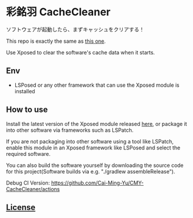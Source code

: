 # 彩銘羽 CacheCleaner
ソフトウェアが起動したら、まずキャッシュをクリアする！

This repo is exactly the same as [this one](https://github.com/Xposed-Modules-Repo/Cai_Ming_Yu.CacheCleaner).

Use Xposed to clear the software's cache data when it starts.

## Env
- LSPosed or any other framework that can use the Xposed module is installed

## How to use
Install the latest version of the Xposed module released [here](https://github.com/Cai-Ming-Yu/Cai_Ming_Yu.CacheCleaner/releases), or package it into other software via frameworks such as LSPatch.

If you are not packaging into other software using a tool like LSPatch, enable this module in an Xposed framework like LSPosed and select the required software.

You can also build the software yourself by downloading the source code for this project(Software builds via e.g. "./gradlew assembleRelease").

Debug CI Version: https://github.com/Cai-Ming-Yu/CMY-CacheCleaner/actions

## [License](https://github.com/Cai-Ming-Yu/Cai_Ming_Yu.CacheCleaner/blob/C-M-Y/LICENSE)